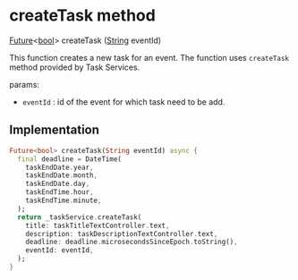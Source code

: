 


# createTask method








[Future](https://api.flutter.dev/flutter/dart-async/Future-class.html)&lt;[bool](https://api.flutter.dev/flutter/dart-core/bool-class.html)> createTask
([String](https://api.flutter.dev/flutter/dart-core/String-class.html) eventId)





<p>This function creates a new task for an event.
The function uses <code>createTask</code> method provided by Task Services.</p>
<p>params:</p>
<ul>
<li><code>eventId</code> : id of the event for which task need to be add.</li>
</ul>



## Implementation

```dart
Future<bool> createTask(String eventId) async {
  final deadline = DateTime(
    taskEndDate.year,
    taskEndDate.month,
    taskEndDate.day,
    taskEndTime.hour,
    taskEndTime.minute,
  );
  return _taskService.createTask(
    title: taskTitleTextController.text,
    description: taskDescriptionTextController.text,
    deadline: deadline.microsecondsSinceEpoch.toString(),
    eventId: eventId,
  );
}
```








